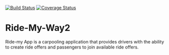 [![Build Status](https://travis-ci.org/RachaelNantale/Ride-My-Way2.svg?branch=master)](https://travis-ci.org/RachaelNantale/Ride-My-Way2)
[![Coverage Status](https://coveralls.io/repos/github/RachaelNantale/Ride-My-Way2/badge.svg?branch=master)](https://coveralls.io/github/RachaelNantale/Ride-My-Way2?branch=master)

# Ride-My-Way2
Ride-my App is a carpooling application that provides drivers with the ability to create ride offers  and passengers to join available ride offers. 
